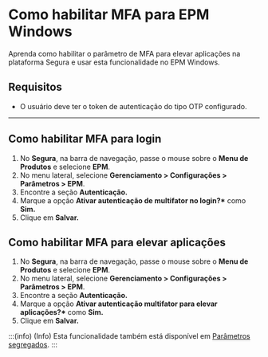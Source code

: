 # Como habilitar MFA para EPM Windows

Aprenda como habilitar o parâmetro de MFA para elevar aplicações na plataforma Segura e usar esta funcionalidade no EPM Windows.

## Requisitos

* O usuário deve ter o token de autenticação do tipo OTP configurado.

---

## Como habilitar MFA para login

1. No **Segura**, na barra de navegação, passe o mouse sobre o **Menu de Produtos** e selecione **EPM**.  
2. No menu lateral, selecione **Gerenciamento \> Configurações \> Parâmetros > EPM**.  
3. Encontre a seção **Autenticação.**  
4. Marque a opção **Ativar autenticação de multifator no login?\*** como **Sim.**  
5. Clique em **Salvar.**

## Como habilitar MFA para elevar aplicações

1. No **Segura**, na barra de navegação, passe o mouse sobre o **Menu de Produtos** e selecione **EPM**.  
2. No menu lateral, selecione **Gerenciamento \> Configurações \> Parâmetros > EPM**.  
3. Encontre a seção **Autenticação.**  
4. Marque a opção **Ativar autenticação multifator para elevar aplicações?\*** como **Sim.**  
5. Clique em **Salvar.**

:::(info) (Info)
Esta funcionalidade também está disponível em [Parâmetros segregados](/v4/docs/pt/epm-windows-segregated-configurations).
:::
